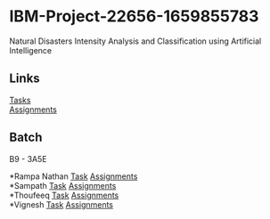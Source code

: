 # IBM-Project-22656-1659855783

Natural Disasters Intensity Analysis and Classification using Artificial Intelligence


## Links

[Tasks](https://github.com/IBM-EPBL/IBM-Project-22656-1659855783/tree/main/Tasks) <br>
[Assignments](https://github.com/IBM-EPBL/IBM-Project-22656-1659855783/tree/main/Assignment)

## Batch
 
B9 - 3A5E

*Rampa Nathan [Task](https://github.com/IBM-EPBL/IBM-Project-22656-1659855783/tree/main/Tasks/Rampa%20Nathan)     [Assignments](https://github.com/IBM-EPBL/IBM-Project-22656-1659855783/tree/main/Assignment/Rampa%20Nathan)<br>
*Sampath  [Task](https://github.com/IBM-EPBL/IBM-Project-22656-1659855783/tree/main/Tasks/Sampath)     [Assignments](https://github.com/IBM-EPBL/IBM-Project-22656-1659855783/tree/main/Assignment/Sampath)<br>
*Thoufeeq  [Task](https://github.com/IBM-EPBL/IBM-Project-22656-1659855783/tree/main/Tasks/Thoufeeq)     [Assignments](https://github.com/IBM-EPBL/IBM-Project-22656-1659855783/tree/main/Assignment/Thoufeeq)<br>
*Vignesh  [Task](https://github.com/IBM-EPBL/IBM-Project-22656-1659855783/tree/main/Tasks/Vignesh)     [Assignments](https://github.com/IBM-EPBL/IBM-Project-22656-1659855783/tree/main/Assignment/Vignesh)  

